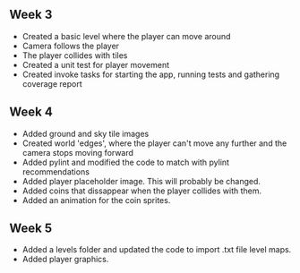 ## Week 3

- Created a basic level where the player can move around
- Camera follows the player
- The player collides with tiles
- Created a unit test for player movement
- Created invoke tasks for starting the app, running tests and gathering coverage report 

## Week 4

- Added ground and sky tile images
- Created world 'edges', where the player can't move any further and the camera stops moving forward
- Added pylint and modified the code to match with pylint recommendations
- Added player placeholder image. This will probably be changed.
- Added coins that dissappear when the player collides with them. 
- Added an animation for the coin sprites.

## Week 5

- Added a levels folder and updated the code to import .txt file level maps.
- Added player graphics.


